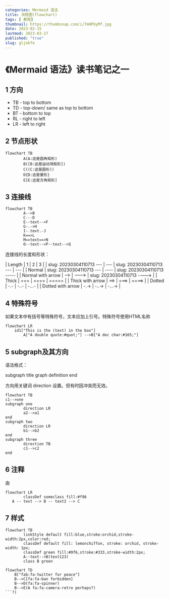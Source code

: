 ```yaml
---
categories: Mermaid 语法
title: 流程图(flowchart)
tags: [ 教程]
thumbnail: https://thumbsnap.com/i/7mHPUyMf.jpg
date: 2023-02-15
lastmod: 2023-03-27 
published: "true"
slug: gljekfe
---
```

# 《Mermaid 语法》读书笔记之一
## 1 方向

- TB - top to bottom
- TD - top-down/ same as top to bottom
- BT - bottom to top
- RL - right to left
- LR - left to right

## 2 节点形状

```mermaid
flowchart TB
		A(A:这是圆角矩形)
		B([B:这是运动场矩形])
		C((C:这是圆形))
		D{D:这是菱形}
		E[E:这是方角矩形]
```

## 3 连接线

```mermaid
flowchart TB
		A-->B
		C---D
		E--text-->F
		G-.->H
		I-.text.-J
		K==>L
		M==text==>N
		O--text-->P--text-->Q
```

连接线的长度和形状：

| Length | 1 | 2 | 3 |
| slug: 20230304110713
--- | --- | slug: 20230304110713
--- | --- |
| Normal | slug: 20230304110713
--- | ---- | slug: 20230304110713
----- |
| Normal with arrow | --> | ---> | slug: 20230304110713
----> |
| Thick | === | ==== | ===== |
| Thick with arrow | ==> | ===> | ====> |
| Dotted | -.- | -..- | -...- |
| Dotted with arrow | -.-> | -..-> | -...-> |

## 4 特殊符号

如果文本中有括号等特殊符号，文本应加上引号。特殊符号使用HTML名称

```mermaid
flowchart LR
    id1["This is the (text) in the box"]
		A["A double quote:#quot;"] -->B["A dec char:#165;"]
```

## 5 subgraph及其方向

语法格式：

subgraph title
    graph definition
end

方向用关键词 direction 设置。但有时因冲突而无效。

```mermaid
flowchart TB
c1-->one
subgraph one
		direction LR
		a2-->a1
end
subgraph two
		direction LR
		b1-->b2
end
subgraph three
		direction TB
		c1-->c2
end
```

## 6 注释

由
```mermaid
flowchart LR
		classDef someclass fill:#f96
   A -- text --> B -- text2 --> C
```

## 7 样式

```mermaid
flowchart TB
		linkStyle default fill:blue,stroke:orchid,stroke-width:2px,color:red;	
		classDef default fill: lemonchiffon, stroke: orchid, stroke-width: 1px;	
		classDef green fill:#9f6,stroke:#333,stroke-width:2px;	
		A--text-->B(text123)
		class B green
```

```mermaid
flowchart TD
    B["fab:fa-twitter for peace"]
    B-->C[fa:fa-ban forbidden]
    B-->D(fa:fa-spinner)
    B-->E(A fa:fa-camera-retro perhaps?)
```?)
```